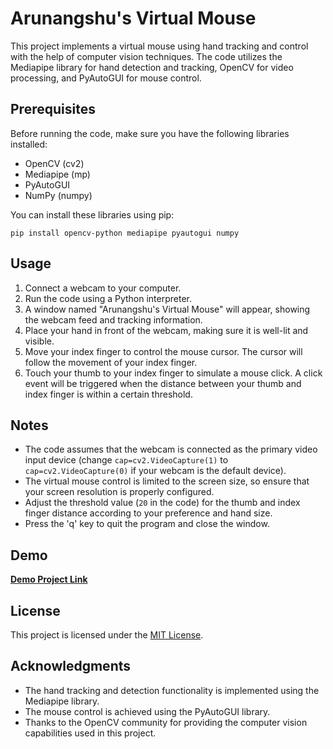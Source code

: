 # Arunangshu's Virtual Mouse

This project implements a virtual mouse using hand tracking and control with the help of computer vision techniques. The code utilizes the Mediapipe library for hand detection and tracking, OpenCV for video processing, and PyAutoGUI for mouse control.

## Prerequisites

Before running the code, make sure you have the following libraries installed:

- OpenCV (cv2)
- Mediapipe (mp)
- PyAutoGUI
- NumPy (numpy)

You can install these libraries using pip:

```
pip install opencv-python mediapipe pyautogui numpy
```

## Usage

1. Connect a webcam to your computer.
2. Run the code using a Python interpreter.
3. A window named "Arunangshu's Virtual Mouse" will appear, showing the webcam feed and tracking information.
4. Place your hand in front of the webcam, making sure it is well-lit and visible.
5. Move your index finger to control the mouse cursor. The cursor will follow the movement of your index finger.
6. Touch your thumb to your index finger to simulate a mouse click. A click event will be triggered when the distance between your thumb and index finger is within a certain threshold.

## Notes

- The code assumes that the webcam is connected as the primary video input device (change `cap=cv2.VideoCapture(1)` to `cap=cv2.VideoCapture(0)` if your webcam is the default device).
- The virtual mouse control is limited to the screen size, so ensure that your screen resolution is properly configured.
- Adjust the threshold value (`20` in the code) for the thumb and index finger distance according to your preference and hand size.
- Press the 'q' key to quit the program and close the window.

## Demo
[**Demo Project Link**](https://youtu.be/9dseVeZsafE)

## License

This project is licensed under the [MIT License](LICENSE).

## Acknowledgments

- The hand tracking and detection functionality is implemented using the Mediapipe library.
- The mouse control is achieved using the PyAutoGUI library.
- Thanks to the OpenCV community for providing the computer vision capabilities used in this project.
